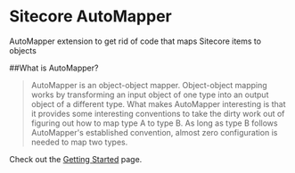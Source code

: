 # Sitecore AutoMapper
AutoMapper extension to get rid of code that maps Sitecore items to objects

##What is AutoMapper?
> AutoMapper is an object-object mapper. Object-object mapping works by transforming an input object of one type into an output object of a different type. What makes AutoMapper interesting is that it provides some interesting conventions to take the dirty work out of figuring out how to map type A to type B. As long as type B follows AutoMapper's established convention, almost zero configuration is needed to map two types.

Check out the [Getting Started](https://github.com/AutoMapper/AutoMapper/wiki/Getting-started) page.
